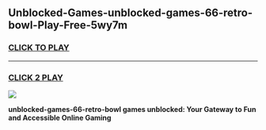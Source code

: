 
## Unblocked-Games-unblocked-games-66-retro-bowl-Play-Free-5wy7m
<h3>
<a href="https://premium76.site?title=unblocked-games-66-retro-bowl&ref=18A">CLICK TO PLAY</a></h3>
<hr>

<h3>
<a href="https://premium76.site?title=unblocked-games-66-retro-bowl&ref=18A">CLICK 2 PLAY</a>
  
</h3>

<a href="https://premium76.site?title=unblocked-games-66-retro-bowl&ref=18A"><img src="https://clearcache.store/games.png"></a>


**unblocked-games-66-retro-bowl games unblocked: Your Gateway to Fun and Accessible Online Gaming**
